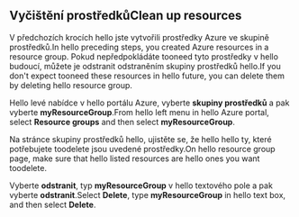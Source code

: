 ## <a name="clean-up-resources"></a><span data-ttu-id="760cf-101">Vyčištění prostředků</span><span class="sxs-lookup"><span data-stu-id="760cf-101">Clean up resources</span></span>

<span data-ttu-id="760cf-102">V předchozích krocích hello jste vytvořili prostředky Azure ve skupině prostředků.</span><span class="sxs-lookup"><span data-stu-id="760cf-102">In hello preceding steps, you created Azure resources in a resource group.</span></span> <span data-ttu-id="760cf-103">Pokud nepředpokládáte tooneed tyto prostředky v hello budoucí, můžete je odstranit odstraněním skupiny prostředků hello.</span><span class="sxs-lookup"><span data-stu-id="760cf-103">If you don't expect tooneed these resources in hello future, you can delete them by deleting hello resource group.</span></span>
 
<span data-ttu-id="760cf-104">Hello levé nabídce v hello portálu Azure, vyberte **skupiny prostředků** a pak vyberte **myResourceGroup**.</span><span class="sxs-lookup"><span data-stu-id="760cf-104">From hello left menu in hello Azure portal, select **Resource groups** and then select **myResourceGroup**.</span></span>

<span data-ttu-id="760cf-105">Na stránce skupiny prostředků hello, ujistěte se, že hello hello ty, které potřebujete toodelete jsou uvedené prostředky.</span><span class="sxs-lookup"><span data-stu-id="760cf-105">On hello resource group page, make sure that hello listed resources are hello ones you want toodelete.</span></span>

<span data-ttu-id="760cf-106">Vyberte **odstranit**, typ **myResourceGroup** v hello textového pole a pak vyberte **odstranit**.</span><span class="sxs-lookup"><span data-stu-id="760cf-106">Select **Delete**, type **myResourceGroup** in hello text box, and then select **Delete**.</span></span>
